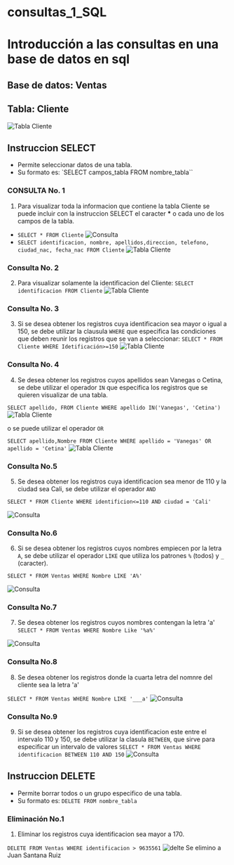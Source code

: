 # consultas_1_SQL
# Introducción a las consultas en una base de datos en sql

## Base de datos: Ventas
## Tabla: Cliente

![Tabla Cliente](./img/ejemplo1.png.png "Tabla Cliente")

## Instruccion SELECT
- Permite seleccionar datos de una tabla.
- Su formato es: `SELECT campos_tabla FROM nombre_tabla``

### CONSULTA No. 1
1. Para visualizar toda la informacion que contiene la tabla Cliente se puede incluir con la instruccion SELECT el caracter **\*** o cada uno de los campos de la tabla.

- `SELECT * FROM Cliente`
![Consulta](./img/cliente1_1.png "Tabla consulta1_2")
- `SELECT identificacion, nombre, apellidos,direccion, telefono, ciudad_nac, fecha_nac FROM Cliente`
![Tabla Cliente](consulta1_2.png "Tabla consulta 2")

### Consulta No. 2

2. Para visualizar solamente la identificacion del Cliente: `SELECT identificacion FROM Cliente`
![Tabla Cliente](./img/consulta2.png "Tabla consulta 2")

### Consulta No. 3

3. Si se desea obtener los registros cuya identificacion sea mayor o igual a 150, se debe utilizar la clausula `WHERE` que especifica las condiciones que deben reunir los registros que se van a seleccionar: `SELECT * FROM Cliente WHERE Idetificación>=150`
![Tabla Cliente](./img/consulta3.png "Tabla consulta 3")


### Consulta No. 4

4. Se desea obtener los registros cuyos apellidos sean Vanegas o Cetina, se debe utilizar el operador `IN` que especifica los registros que se quieren visualizar de una tabla.

`SELECT apellido, FROM Cliente WHERE apellido IN('Vanegas', 'Cetina')`
![Tabla Cliente](./img/consulta4_1.png "Tabla consulta 4_1")


o se puede utilizar el operador `OR`

`SELECT apellido,Nombre FROM Cliente WHERE apellido = 'Vanegas' OR apellido = 'Cetina'`
![Tabla Cliente](./img/consulta4.png "Tabla consulta 4_2")

### Consulta No.5

5. Se desea obtener los registros cuya identificacion sea menor de 110 y la ciudad sea Cali, se debe utilizar el operador `AND`

`SELECT * FROM Cliente WHERE identificion<=110 AND ciudad = 'Cali'`

![Consulta](./img/consulta5.png "consulta 5")


### Consulta No.6 

6. Si se desea obtener los registros cuyos nombres empiecen por la letra `A`, se debe utilizar el operador `LIKE` que utiliza los patrones `%` (todos) y `_` (caracter). 

`SELECT * FROM Ventas WHERE Nombre LIKE 'A%'`

![Consulta](./img/consulta6.png "consulta 6")

### Consulta No.7 
7. Se desea obtener los registros cuyos nombres contengan la letra 'a'
`SELECT * FROM Ventas WHERE Nombre Like '%a%'`

![Consulta](./img/consulta7.png "consulta 7")

### Consulta No.8
8. Se desea obtener los registros donde la cuarta letra del nomnre del cliente sea la letra 'a'

`SELECT * FROM Ventas WHERE Nombre LIKE '___a'`
![Consulta](./img/consulta8.png "consulta 8")

### Consulta No.9
9. Si se desea obtener los registros cuya identificacion este entre el intervalo 110 y 150, se debe utilizar la clasula `BETWEEN`, que sirve para especificar un intervalo de valores 
`SELECT * FROM Ventas WHERE identificacion BETWEEN 110 AND 150`
![Consulta](./img/consulta9.png "consulta 9")

## Instruccion DELETE
- Permite borrar todos o un grupo especifico de una tabla.
- Su formato es: `DELETE FROM nombre_tabla`

### Eliminación No.1

1. Eliminar los registros cuya identificacion sea mayor a 170.

`DELETE FROM Ventas WHERE identificacion > 9635561`
![delte](./img/delete1.png "delete 1")
Se elimino a Juan Santana Ruiz